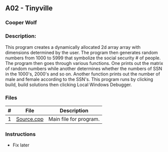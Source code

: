 ## A02 - Tinyville
### Cooper Wolf
### Description:

This program creates a dynamically allocated 2d array array with dimensions determined by the user. The program then generates random numbers from 1000 to 5999 that symbolize the social security # of people. The program then goes through various functions. One prints out the matrix of random numbers while another determines whether the numbers of SSN in the 1000's, 2000's and so on. Another function prints out the number of male and female according to the SSN's. This program runs by clicking build, build solutions then clicking Local Windows Debugger.

### Files

|   #   | File             | Description                                            |
| :---: | ---------------- | --------------------------------------------------     |
|   1   |    [Source.cpp](https://github.com/Coop-Wolf/1064-Data-Structures/blob/main/Assignments/A%232/Source.cpp)      | Main file for program.|


### Instructions

- Fix later